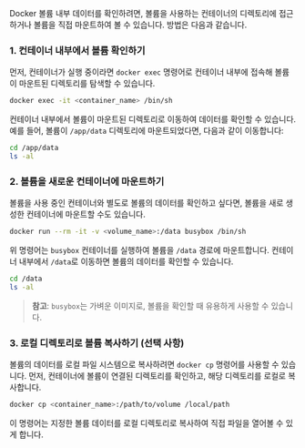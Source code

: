 Docker 볼륨 내부 데이터를 확인하려면, 볼륨을 사용하는 컨테이너의 디렉토리에 접근하거나 볼륨을 직접 마운트하여 볼 수 있습니다. 방법은 다음과 같습니다.

### 1. 컨테이너 내부에서 볼륨 확인하기
먼저, 컨테이너가 실행 중이라면 `docker exec` 명령어로 컨테이너 내부에 접속해 볼륨이 마운트된 디렉토리를 탐색할 수 있습니다.

```bash
docker exec -it <container_name> /bin/sh
```

컨테이너 내부에서 볼륨이 마운트된 디렉토리로 이동하여 데이터를 확인할 수 있습니다. 예를 들어, 볼륨이 `/app/data` 디렉토리에 마운트되었다면, 다음과 같이 이동합니다:

```bash
cd /app/data
ls -al
```

### 2. 볼륨을 새로운 컨테이너에 마운트하기
볼륨을 사용 중인 컨테이너와 별도로 볼륨의 데이터를 확인하고 싶다면, 볼륨을 새로 생성한 컨테이너에 마운트할 수도 있습니다.

```bash
docker run --rm -it -v <volume_name>:/data busybox /bin/sh
```

위 명령어는 `busybox` 컨테이너를 실행하여 볼륨을 `/data` 경로에 마운트합니다. 컨테이너 내부에서 `/data`로 이동하면 볼륨의 데이터를 확인할 수 있습니다.

```bash
cd /data
ls -al
```

> **참고**: `busybox`는 가벼운 이미지로, 볼륨을 확인할 때 유용하게 사용할 수 있습니다.

### 3. 로컬 디렉토리로 볼륨 복사하기 (선택 사항)
볼륨의 데이터를 로컬 파일 시스템으로 복사하려면 `docker cp` 명령어를 사용할 수 있습니다. 먼저, 컨테이너에 볼륨이 연결된 디렉토리를 확인하고, 해당 디렉토리를 로컬로 복사합니다.

```bash
docker cp <container_name>:/path/to/volume /local/path
```

이 명령어는 지정한 볼륨 데이터를 로컬 디렉토리로 복사하여 직접 파일을 열어볼 수 있게 합니다.